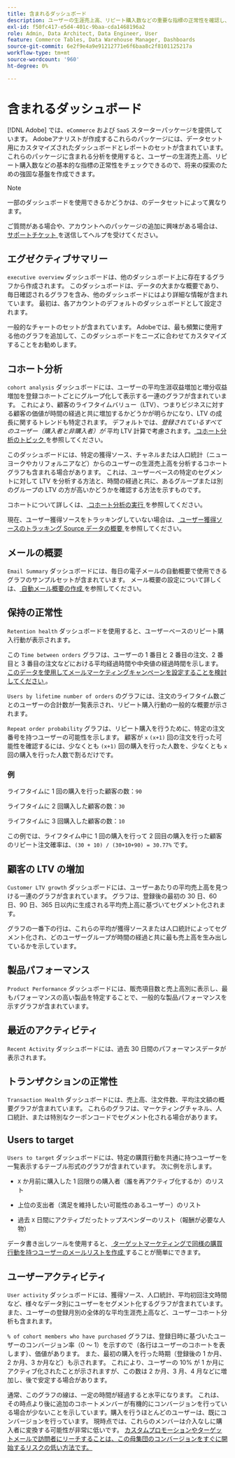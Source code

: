```yaml
---
title: 含まれるダッシュボード
description: ユーザーの生涯売上高、リピート購入数などの重要な指標の正常性を確認し、将来の探索のための強固な基盤を作成する方法を説明します。
exl-id: f50fc417-e5d4-401c-9baa-cda1468196a2
role: Admin, Data Architect, Data Engineer, User
feature: Commerce Tables, Data Warehouse Manager, Dashboards
source-git-commit: 6e2f9e4a9e91212771e6f6baa8c2f8101125217a
workflow-type: tm+mt
source-wordcount: '960'
ht-degree: 0%

---
```


# 含まれるダッシュボード

[!DNL Adobe] では、`eCommerce` および `SaaS` スターターパッケージを提供しています。 Adobeアナリストが作成するこれらのパッケージには、データセット用にカスタマイズされたダッシュボードとレポートのセットが含まれています。 これらのパッケージに含まれる分析を使用すると、ユーザーの生涯売上高、リピート購入数などの基本的な指標の正常性をチェックできるので、将来の探索のための強固な基盤を作成できます。

>[!NOTE]
>
>一部のダッシュボードを使用できるかどうかは、のデータセットによって異なります。

ご質問がある場合や、アカウントへのパッケージの追加に興味がある場合は、[ サポートチケット ](https://experienceleague.adobe.com/docs/commerce-knowledge-base/kb/troubleshooting/miscellaneous/mbi-service-policies.html) を送信してヘルプを受けてください。

## エグゼクティブサマリー

`executive overview` ダッシュボードは、他のダッシュボード上に存在するグラフから作成されます。 このダッシュボードは、データの大まかな概要であり、毎日確認されるグラフを含み、他のダッシュボードにはより詳細な情報が含まれています。 最初は、各アカウントのデフォルトのダッシュボードとして設定されます。

一般的なチャートのセットが含まれています。 Adobeでは、最も頻繁に使用する他のグラフを追加して、このダッシュボードをニーズに合わせてカスタマイズすることをお勧めします。

## コホート分析

`cohort analysis` ダッシュボードには、ユーザーの平均生涯収益増加と増分収益増加を登録コホートごとにグループ化して表示する一連のグラフが含まれています。 これにより、顧客のライフタイムバリュー（LTV）、つまりビジネスに対する顧客の価値が時間の経過と共に増加するかどうかが明らかになり、LTV の成長に関するトレンドも特定されます。 デフォルトでは、*登録されているすべてのユーザー（購入者と非購入者）が* 平均 LTV 計算で考慮されます。[ コホート分析のトピック ](../../data-analyst/dev-reports/cohort-rpt-bldr.md) を参照してください。

このダッシュボードには、特定の獲得ソース、チャネルまたは人口統計（ニューヨークやカリフォルニアなど）からのユーザーの生涯売上高を分析するコホートグラフも含まれる場合があります。 これは、ユーザーベースの特定のセグメントに対して LTV を分析する方法と、時間の経過と共に、あるグループまたは別のグループの LTV の方が高いかどうかを確認する方法を示すものです。

コホートについて詳しくは、[ コホート分析の実行 ](../../data-analyst/dev-reports/cohort-rpt-bldr.md) を参照してください。

現在、ユーザー獲得ソースをトラッキングしていない場合は、[ ユーザー獲得ソースのトラッキング Source データの概要 ](../../data-analyst/analysis/google-track-user-acq.md) を参照してください。

## メールの概要

`Email Summary` ダッシュボードには、毎日の電子メールの自動概要で使用できるグラフのサンプルセットが含まれています。 メール概要の設定について詳しくは、[ 自動メール概要の作成 ](../../data-user/export-data/email-summaries.md) を参照してください。  

## 保持の正常性

`Retention health` ダッシュボードを使用すると、ユーザーベースのリピート購入行動が表示されます。

この `Time between orders` グラフは、ユーザーの 1 番目と 2 番目の注文、2 番目と 3 番目の注文などにおける平均経過時間や中央値の経過時間を示します。 [ このデータを使用してメールマーケティングキャンペーンを設定することを検討してください ](http://blog.rjmetrics.com/acting-on-marketing-data-in-your-rjmetrics-online-dashboard/)。

`Users by lifetime number of orders` のグラフには、注文のライフタイム数ごとのユーザーの合計数が一覧表示され、リピート購入行動の一般的な概要が示されます。  

`Repeat order probability` グラフは、リピート購入を行うために、特定の注文番号を持つユーザーの可能性を示します。 顧客が `x` `(x+1)` 回の注文を行った可能性を確認するには、少なくとも `(x+1)` 回の購入を行った人数を、少なくとも `x` 回の購入を行った人数で割るだけです。

### 例

ライフタイムに 1 回の購入を行った顧客の数：`90`

ライフタイムに 2 回購入した顧客の数：`30`

ライフタイムに 3 回購入した顧客の数：`10`

この例では、ライフタイム中に 1 回の購入を行って 2 回目の購入を行った顧客のリピート注文確率は、`(30 + 10) / (30+10+90) = 30.77%` です。

## 顧客の LTV の増加

`Customer LTV growth` ダッシュボードには、ユーザーあたりの平均売上高を見つける一連のグラフが含まれています。 グラフは、登録後の最初の 30 日、60 日、90 日、365 日以内に生成される平均売上高に基づいてセグメント化されます。  

グラフの一番下の行は、これらの平均が獲得ソースまたは人口統計によってセグメント化され、どのユーザーグループが時間の経過と共に最も売上高を生み出しているかを示しています。

## 製品パフォーマンス

`Product Performance` ダッシュボードには、販売項目数と売上高別に表示し、最もパフォーマンスの高い製品を特定することで、一般的な製品パフォーマンスを示すグラフが含まれています。

## 最近のアクティビティ

`Recent Activity` ダッシュボードには、過去 30 日間のパフォーマンスデータが表示されます。

## トランザクションの正常性

`Transaction Health` ダッシュボードには、売上高、注文件数、平均注文額の概要グラフが含まれています。 これらのグラフは、マーケティングチャネル、人口統計、または特別なクーポンコードでセグメント化される場合があります。

## Users to target

`Users to target` ダッシュボードには、特定の購買行動を共通に持つユーザーを一覧表示するテーブル形式のグラフが含まれています。 次に例を示します。

* `X` か月前に購入した 1 回限りの購入者（誰を再アクティブ化するか）のリスト

* 上位の支出者（満足を維持したい可能性のあるユーザー）のリスト

* 過去 `X` 日間にアクティブだったトップスペンダーのリスト（報酬が必要な人物）

データ書き出しツールを使用すると、[ ターゲットマーケティングで同様の購買行動を持つユーザーのメールリストを作成 ](http://blog.rjmetrics.com/creating-contact-lists-for-top-customers/) することが簡単にできます。

## ユーザーアクティビティ

`User activity` ダッシュボードには、獲得ソース、人口統計、平均初回注文時間など、様々なデータ別にユーザーをセグメント化するグラフが含まれています。 また、ユーザーの登録月別の全体的な平均生涯売上高など、ユーザーコホート分析も含まれます。

`% of cohort members who have purchased` グラフは、登録日時に基づいたユーザーのコンバージョン率（0 ～ 1）を示すので（各行はユーザーのコホートを表します）、価値があります。 また、最初の購入を行った時期（登録後の 1 か月、2 か月、3 か月など）も示されます。 これにより、ユーザーの 10% が 1 か月にアクティブ化されたことが示されますが、この数は 2 か月、3 月、4 月などに増加し、後で安定する場合があります。

通常、このグラフの線は、一定の時間が経過すると水平になります。 これは、その時点より後に追加のコホートメンバーが有機的にコンバージョンを行っている場合が少ないことを示しています。購入を行うほとんどのユーザーは、既にコンバージョンを行っています。 現時点では、これらのメンバーは介入なしに購入者に変換する可能性が非常に低いです。 [ カスタムプロモーションやターゲットメールで訪問者にリーチすることは、この母集団のコンバージョンをすぐに開始するリスクの低い方法です。](http://blog.rjmetrics.com/acting-on-marketing-data-in-your-rjmetrics-online-dashboard/)
